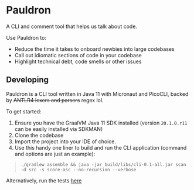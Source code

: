 # Pauldron

A CLI and comment tool that helps us talk about code.

Use Pauldron to:
* Reduce the time it takes to onboard newbies into large codebases
* Call out idiomatic sections of code in your codebase
* Highlight technical debt, code smells or other issues

## Developing

Pauldron is a CLI tool written in Java 11 with Micronaut and PicoCLI, backed by ~~ANTLR4 lexers and parsers~~ regex lol.

To get started:

1. Ensure you have the GraalVM Java 11 SDK installed (version `20.1.0.r11` can be easily installed via SDKMAN)
2. Clone the codebase
3. Import the project into your IDE of choice.
5. Use this handy one liner to build and run the CLI application (command and options are just an example):

> `./gradlew assemble && java -jar build/libs/cli-0.1-all.jar scan -d src -s score-asc --no-recursion --verbose`

Alternatively, run the tests [here](src/test/java/nz/ringfence/pauldron/scanner/ScanCommandTest.java)
